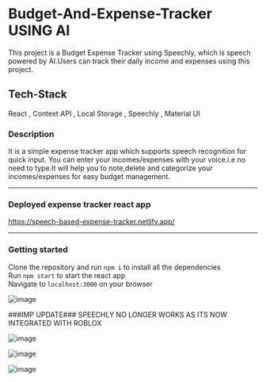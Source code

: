 # Budget-And-Expense-Tracker USING AI
This project is a Budget Expense Tracker using Speechly, which is speech powered by AI.Users can track their daily income and expenses using this project.

## Tech-Stack ##
React , Context API , Local Storage , Speechly , Material UI

### Description  ##
  It is a simple expense tracker app which supports speech recognition for quick input. You can enter your incomes/expenses with your voice.i.e no need to type.It will help you to note,delete and categorize your incomes/expenses for easy budget management.

---

### Deployed expense tracker react app ##
https://speech-based-expense-tracker.netlify.app/

---

### Getting started ##
  
  Clone the repository and run `npm i` to install all the dependencies<br>
  Run `npm start` to start the react app<br>
  Navigate to `localhost:3000` on your browser

![image](https://github.com/123bhoomi/Budget-And-Expense-Tracker/assets/79978855/b65c29b5-ea95-4e2c-be6a-24a031177e18)

###IMP UPDATE###
SPEECHLY NO LONGER WORKS AS ITS NOW INTEGRATED WITH ROBLOX

![image](https://github.com/123bhoomi/Budget-And-Expense-Tracker-using-AI/assets/79978855/81cf5f52-e9b9-4afc-8f5b-dc52dae44f1c)

![image](https://github.com/123bhoomi/Budget-And-Expense-Tracker-using-AI/assets/79978855/b05b48af-9cac-467e-84c3-5662d7b89507)

![image](https://github.com/123bhoomi/Budget-And-Expense-Tracker-using-AI/assets/79978855/a8573537-e2fb-49f7-bad4-8313a70c4711)
